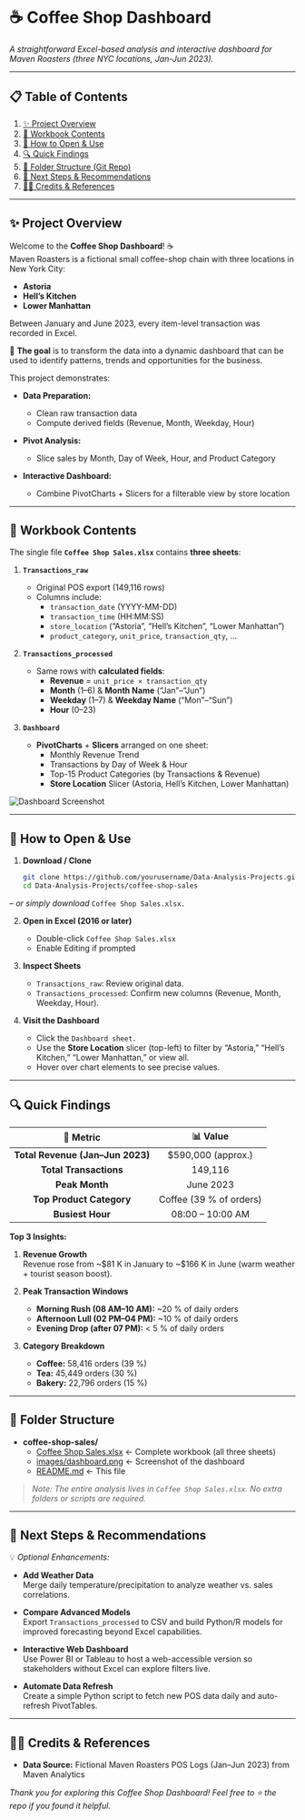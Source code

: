 # ☕ Coffee Shop Dashboard

*A straightforward Excel-based analysis and interactive dashboard for Maven Roasters (three NYC locations, Jan-Jun 2023).*

---

## 📋 Table of Contents

1. [✨ Project Overview](#-project-overview)  
2. [📂 Workbook Contents](#-workbook-contents)  
3. [🚀 How to Open & Use](#-how-to-open--use)  
4. [🔍 Quick Findings](#-quick-findings)  
5. [📁 Folder Structure (Git Repo)](#-folder-structure-git-repo)  
6. [🔧 Next Steps & Recommendations](#-next-steps--recommendations)  
7. [👩‍💻 Credits & References](#-credits--references)  

---

## ✨ Project Overview

Welcome to the **Coffee Shop Dashboard**! ☕  
Maven Roasters is a fictional small coffee-shop chain with three locations in New York City:  
- **Astoria**  
- **Hell’s Kitchen**  
- **Lower Manhattan**  

Between January and June 2023, every item-level transaction was recorded in Excel. 

🎯 **The goal** is to transform the data into a dynamic dashboard that can be used to identify patterns, trends and opportunities for the business. 

This project demonstrates:

- **Data Preparation:**  
  - Clean raw transaction data  
  - Compute derived fields (Revenue, Month, Weekday, Hour)  

- **Pivot Analysis:**  
  - Slice sales by Month, Day of Week, Hour, and Product Category  

- **Interactive Dashboard:**  
  - Combine PivotCharts + Slicers for a filterable view by store location  

---

## 📂 Workbook Contents

The single file **`Coffee Shop Sales.xlsx`** contains **three sheets**:

1. **`Transactions_raw`**  
   - Original POS export (149,116 rows)  
   - Columns include:  
     - `transaction_date` (YYYY-MM-DD)  
     - `transaction_time` (HH:MM:SS)  
     - `store_location` (“Astoria”, “Hell’s Kitchen”, “Lower Manhattan”)  
     - `product_category`, `unit_price`, `transaction_qty`, …  

2. **`Transactions_processed`**  
   - Same rows with **calculated fields**:  
     - **Revenue** = `unit_price × transaction_qty`  
     - **Month** (1–6) & **Month Name** (“Jan”–“Jun”)  
     - **Weekday** (1–7) & **Weekday Name** (“Mon”–“Sun”)  
     - **Hour** (0–23)  

3. **`Dashboard`**  
   - **PivotCharts** + **Slicers** arranged on one sheet:  
     - Monthly Revenue Trend  
     - Transactions by Day of Week & Hour  
     - Top-15 Product Categories (by Transactions & Revenue)  
     - **Store Location** Slicer (Astoria, Hell’s Kitchen, Lower Manhattan)

![Dashboard Screenshot](images/dashboard.png) 

---

## 🚀 How to Open & Use

1. **Download / Clone**  
   ```bash
   git clone https://github.com/yourusername/Data-Analysis-Projects.git
   cd Data-Analysis-Projects/coffee-shop-sales

*– or simply download* `Coffee Shop Sales.xlsx.`

2. **Open in Excel (2016 or later)**
   - Double-click `Coffee Shop Sales.xlsx`
   - Enable Editing if prompted

3. **Inspect Sheets**
   - `Transactions_raw`: Review original data.
   - `Transactions_processed`: Confirm new columns (Revenue, Month, Weekday, Hour).

5. **Visit the Dashboard**
   - Click the `Dashboard sheet.`
   - Use the **Store Location** slicer (top-left) to filter by “Astoria,” “Hell’s Kitchen,” “Lower Manhattan,” or view all.
   - Hover over chart elements to see precise values.

---

## 🔍 Quick Findings

| 🔢 Metric                         | 📊 Value              |
|:---------------------------------:|:---------------------:|
| **Total Revenue (Jan–Jun 2023)**  | \$590,000 (approx.)   |
| **Total Transactions**            | 149,116               |
| **Peak Month**                    | June 2023             |
| **Top Product Category**          | Coffee (39 % of orders) |
| **Busiest Hour**                  | 08:00 – 10:00 AM       |

**Top 3 Insights:**  

1. **Revenue Growth**  
   Revenue rose from ~\$81 K in January to ~\$166 K in June (warm weather + tourist season boost).

2. **Peak Transaction Windows**  
   - **Morning Rush (08 AM–10 AM):** ~20 % of daily orders  
   - **Afternoon Lull (02 PM–04 PM):** ~10 % of daily orders  
   - **Evening Drop (after 07 PM):** < 5 % of daily orders

3. **Category Breakdown**  
   - **Coffee:** 58,416 orders (39 %)  
   - **Tea:** 45,449 orders (30 %)  
   - **Bakery:** 22,796 orders (15 %)

---

## 📁 Folder Structure

- **coffee-shop-sales/**
  - [Coffee Shop Sales.xlsx](Coffee%20Shop%20Sales.xlsx) ← Complete workbook (all three sheets)
  - [images/dashboard.png](images/dashboard.png) ← Screenshot of the dashboard
  - [README.md](README.md) ← This file  

> *Note: The entire analysis lives in `Coffee Shop Sales.xlsx`. No extra folders or scripts are required.*

---

## 🔧 Next Steps & Recommendations

💡 *Optional Enhancements:*  
- **Add Weather Data**  
  Merge daily temperature/precipitation to analyze weather vs. sales correlations.

- **Compare Advanced Models**  
  Export `Transactions_processed` to CSV and build Python/R models for improved forecasting beyond Excel capabilities.

- **Interactive Web Dashboard**  
  Use Power BI or Tableau to host a web-accessible version so stakeholders without Excel can explore filters live.

- **Automate Data Refresh**  
  Create a simple Python script to fetch new POS data daily and auto-refresh PivotTables.

---

## 👩‍💻 Credits & References

- **Data Source:** Fictional Maven Roasters POS Logs (Jan–Jun 2023) from Maven Analytics

*Thank you for exploring this Coffee Shop Dashboard! Feel free to ⭐ the repo if you found it helpful.*  
